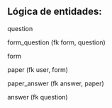 
## Lógica de entidades:

question

form_question (fk form, question)

form

paper (fk user, form)

paper_answer (fk answer, paper)

answer (fk question)

